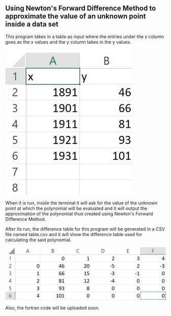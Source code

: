 ## Using Newton's Forward Difference Method to approximate the value of an unknown point inside a data set

This program takes in a table as input where the entries under the x column goes as the x values and the y column takes in the y values.

![](https://raw.githubusercontent.com/AppliedMathematicsProgrammingSociety/amps/main/numerical%20methods/Newton%20Forward%20Difference/media/in_table.png)

When it is run, inside the terminal it will ask for the value of the unknown point at which the polynomial will be evaluated and it will output the approximation of the polynomial thus created using Newton's Forward Difference Method.

After its run, the difference table for this program will be generated in a CSV file named table.csv and it will show the difference table used for calculating the said polynomial.

![](https://raw.githubusercontent.com/AppliedMathematicsProgrammingSociety/amps/main/numerical%20methods/Newton%20Forward%20Difference/media/out_table.png)

Also, the fortran code will be uploaded soon.
